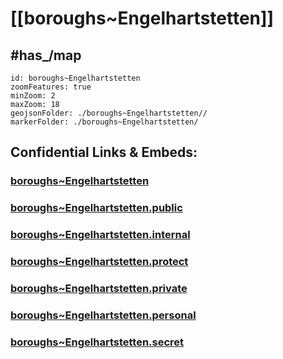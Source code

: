 # [[boroughs~Engelhartstetten]] 


## #has_/map  



```leaflet
id: boroughs~Engelhartstetten
zoomFeatures: true 
minZoom: 2 
maxZoom: 18
geojsonFolder: ./boroughs~Engelhartstetten//
markerFolder: ./boroughs~Engelhartstetten/
```


## Confidential Links & Embeds: 

### [boroughs~Engelhartstetten](/_Standards/Earth/Continent/Europe/Europe~Central/Austria/Austrias_States/Niederösterreich/counties~NÖ/Gänserndorf/cities~Gänserndorf/Engelhartstetten/boroughs~Engelhartstetten.md) 

### [boroughs~Engelhartstetten.public](/_public/Earth/Continent/Europe/Europe~Central/Austria/Austrias_States/Niederösterreich/counties~NÖ/Gänserndorf/cities~Gänserndorf/Engelhartstetten/boroughs~Engelhartstetten.public.md) 

### [boroughs~Engelhartstetten.internal](/_internal/Earth/Continent/Europe/Europe~Central/Austria/Austrias_States/Niederösterreich/counties~NÖ/Gänserndorf/cities~Gänserndorf/Engelhartstetten/boroughs~Engelhartstetten.internal.md) 

### [boroughs~Engelhartstetten.protect](/_protect/Earth/Continent/Europe/Europe~Central/Austria/Austrias_States/Niederösterreich/counties~NÖ/Gänserndorf/cities~Gänserndorf/Engelhartstetten/boroughs~Engelhartstetten.protect.md) 

### [boroughs~Engelhartstetten.private](/_private/Earth/Continent/Europe/Europe~Central/Austria/Austrias_States/Niederösterreich/counties~NÖ/Gänserndorf/cities~Gänserndorf/Engelhartstetten/boroughs~Engelhartstetten.private.md) 

### [boroughs~Engelhartstetten.personal](/_personal/Earth/Continent/Europe/Europe~Central/Austria/Austrias_States/Niederösterreich/counties~NÖ/Gänserndorf/cities~Gänserndorf/Engelhartstetten/boroughs~Engelhartstetten.personal.md) 

### [boroughs~Engelhartstetten.secret](/_secret/Earth/Continent/Europe/Europe~Central/Austria/Austrias_States/Niederösterreich/counties~NÖ/Gänserndorf/cities~Gänserndorf/Engelhartstetten/boroughs~Engelhartstetten.secret.md)

